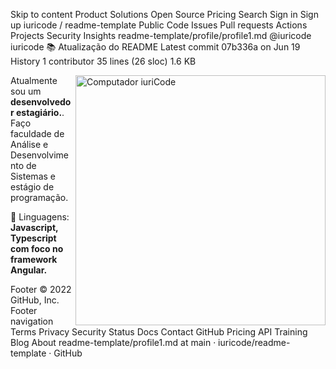 Skip to content
Product
Solutions
Open Source
Pricing
Search
Sign in
Sign up
iuricode
/
readme-template
Public
Code
Issues
Pull requests
Actions
Projects
Security
Insights
readme-template/profile/profile1.md
@iuricode
iuricode 📚 Atualização do README
Latest commit 07b336a on Jun 19
 History
 1 contributor
35 lines (26 sloc)  1.6 KB

<img src="https://raw.githubusercontent.com/MicaelliMedeiros/micaellimedeiros/master/image/computer-illustration.png" min-width="400px" max-width="400px" width="400px" align="right" alt="Computador iuriCode">

<p align="left"> 
  Atualmente sou um <strong>desenvolvedor estagiário.</strong>.<br>
  Faço faculdade de Análise e Desenvolvimento de Sistemas e estágio de programação.
</p>

<p align="left">
  🦄 Linguagens: <strong>Javascript, Typescript com foco no framework Angular.</strong>
</p>


Footer
© 2022 GitHub, Inc.
Footer navigation
Terms
Privacy
Security
Status
Docs
Contact GitHub
Pricing
API
Training
Blog
About
readme-template/profile1.md at main · iuricode/readme-template · GitHub
